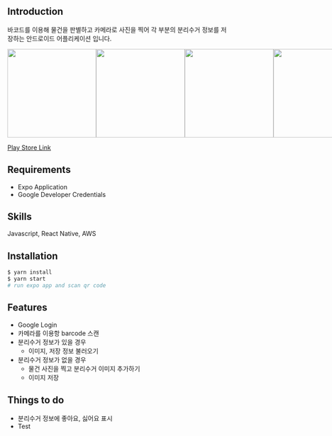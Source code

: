## Introduction

바코드를 이용해 물건을 판별하고 카메라로 사진을 찍어 각 부분의 분리수거 정보를 저장하는 안드로이드 어플리케이션 입니다.

<div style="display: flex; justify-content: space-around">
  <img src="https://raccoon91.github.io/assets/img/recycle_login.jpg" width="200" />
  <img src="https://raccoon91.github.io/assets/img/recycle_barcode.jpg" width="200" />
  <img src="https://raccoon91.github.io/assets/img/recycle_info.jpg" width="200" />
  <img src="https://raccoon91.github.io/assets/img/recycle_save.jpg" width="200" />
</div>

<a href="https://play.google.com/store/apps/details?id=com.raccoon.recycle" target="_blank">Play Store Link</a>

## Requirements

- Expo Application
- Google Developer Credentials 

## Skills

Javascript, React Native, AWS

## Installation

```sh
$ yarn install
$ yarn start
# run expo app and scan qr code

```

## Features

- Google Login
- 카메라를 이용항 barcode 스캔
- 분리수거 정보가 있을 경우
  - 이미지, 저장 정보 불러오기
- 분리수거 정보가 없을 경우
  - 물건 사진을 찍고 분리수거 이미지 추가하기
  - 이미지 저장

## Things to do

- 분리수거 정보에 좋아요, 싫어요 표시
- Test